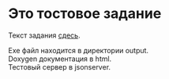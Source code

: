 # Это тостовое задание

Текст задания <a href='https://docs.google.com/document/d/1a3vBk26hIqZatFyrgnKM_ZSkWStXe4OzbySPs9EEyhA/edit#heading=h.yhwtk7vp1066'>сдесь</a>.  

Exe файл находится в директории output.  
Doxygen документация в html.  
Тестовый сервер в jsonserver.  